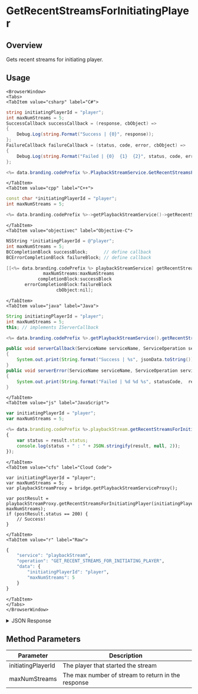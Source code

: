 # GetRecentStreamsForInitiatingPlayer
## Overview
Gets recent streams for initiating player.

<PartialServop service_name="playbackStream" operation_name="GET_RECENT_STREAMS_FOR_INITIATING_PLAYER" />

## Usage

```mdx-code-block
<BrowserWindow>
<Tabs>
<TabItem value="csharp" label="C#">
```

```csharp
string initiatingPlayerId = "player";
int maxNumStreams = 5;
SuccessCallback successCallback = (response, cbObject) =>
{
    Debug.Log(string.Format("Success | {0}", response));
};
FailureCallback failureCallback = (status, code, error, cbObject) =>
{
    Debug.Log(string.Format("Failed | {0}  {1}  {2}", status, code, error));
};

<%= data.branding.codePrefix %>.PlaybackStreamService.GetRecentStreamsForInitiatingPlayer(initiatingPlayerId, maxNumStreams, successCallback, failureCallback);
```

```mdx-code-block
</TabItem>
<TabItem value="cpp" label="C++">
```

```cpp
const char *initiatingPlayerId = "player";
int maxNumStreams = 5;

<%= data.branding.codePrefix %>->getPlaybackStreamService()->getRecentStreamsForInitiatingPlayer(initiatingPlayerId, maxNumStreams, this);
```

```mdx-code-block
</TabItem>
<TabItem value="objectivec" label="Objective-C">
```

```objectivec
NSString *initiatingPlayerId = @"player";
int maxNumStreams = 5;
BCCompletionBlock successBlock;      // define callback
BCErrorCompletionBlock failureBlock; // define callback

[[<%= data.branding.codePrefix %> playbackStreamService] getRecentStreamsForInitiatingPlayer:initiatingPlayerId
              maxNumStreams:maxNumStreams
            completionBlock:successBlock
       errorCompletionBlock:failureBlock
                   cbObject:nil];
```

```mdx-code-block
</TabItem>
<TabItem value="java" label="Java">
```

```java
String initiatingPlayerId = "player";
int maxNumStreams = 5;
this; // implements IServerCallback

<%= data.branding.codePrefix %>.getPlaybackStreamService().getRecentStreamsForInitiatingPlayer(initiatingPlayerId, maxNumStreams, this);

public void serverCallback(ServiceName serviceName, ServiceOperation serviceOperation, JSONObject jsonData)
{
    System.out.print(String.format("Success | %s", jsonData.toString()));
}
public void serverError(ServiceName serviceName, ServiceOperation serviceOperation, int statusCode, int reasonCode, String jsonError)
{
    System.out.print(String.format("Failed | %d %d %s", statusCode,  reasonCode, jsonError.toString()));
}
```

```mdx-code-block
</TabItem>
<TabItem value="js" label="JavaScript">
```

```javascript
var initiatingPlayerId = "player";
var maxNumStreams = 5;

<%= data.branding.codePrefix %>.playbackStream.getRecentStreamsForInitiatingPlayer(initiatingPlayerId, maxNumStreams, result =>
{
	var status = result.status;
	console.log(status + " : " + JSON.stringify(result, null, 2));
});
```

```mdx-code-block
</TabItem>
<TabItem value="cfs" label="Cloud Code">
```

```cfscript
var initiatingPlayerId = "player";
var maxNumStreams = 5;
var playbackStreamProxy = bridge.getPlaybackStreamServiceProxy();

var postResult = playbackStreamProxy.getRecentStreamsForInitiatingPlayer(initiatingPlayerId, maxNumStreams);
if (postResult.status == 200) {
    // Success!
}
```

```mdx-code-block
</TabItem>
<TabItem value="r" label="Raw">
```

```r
{
	"service": "playbackStream",
	"operation": "GET_RECENT_STREAMS_FOR_INITIATING_PLAYER",
	"data": {
		"initiatingPlayerId": "player",
		"maxNumStreams": 5
	}
}
```

```mdx-code-block
</TabItem>
</Tabs>
</BrowserWindow>
```

<details>
<summary>JSON Response</summary>

```json
{
 "data": {
  "streams": [
   {
    "playbackStreamId": "6620a4e8-c4a8-4979-b827-0efa6a4a7435",
    "gameId": "10228",
    "initiatingPlayerId": "38ae8a44-1b24-4ad9-9bb4-a016bdfc6644",
    "targetPlayerId": "38ae8a44-1b24-4ad9-9bb4-a016bdfc6644",
    "status": "COMPLETE",
    "summary": {
     "total": 5
    },
    "expiryTime": null,
    "createdAt": 1526580974204,
    "updatedAt": 1526581097133
   },
   {
    "playbackStreamId": "90802401-806c-4621-afda-7e11ec910ec4",
    "gameId": "10228",
    "initiatingPlayerId": "38ae8a44-1b24-4ad9-9bb4-a016bdfc6644",
    "targetPlayerId": "38ae8a44-1b24-4ad9-9bb4-a016bdfc6644",
    "status": "COMPLETE",
    "summary": {},
    "expiryTime": null,
    "createdAt": 1526578312706,
    "updatedAt": 1526578312706
   }
  ]
 },
 "status": 200
}
```
</details>

## Method Parameters
Parameter | Description
--------- | -----------
initiatingPlayerId | The player that started the stream
maxNumStreams | The max number of stream to return in the response


